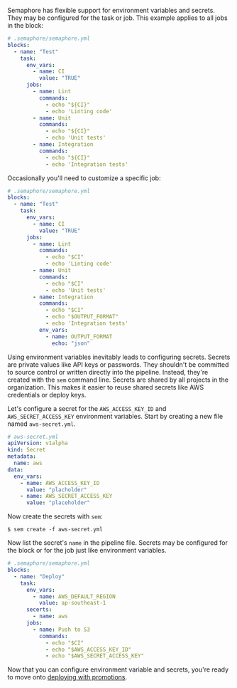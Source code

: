 Semaphore has flexible support for environment variables and secrets.
They may be configured for the task or job. This example applies to
all jobs in the block:

```yml
# .semaphore/semaphore.yml
blocks:
  - name: "Test"
    task:
      env_vars:
        - name: CI
          value: "TRUE"
      jobs:
        - name: Lint
          commands:
            - echo "${CI}"
            - echo 'Linting code'
        - name: Unit
          commands:
            - echo "${CI}"
            - echo 'Unit tests'
        - name: Integration
          commands:
            - echo "${CI}"
            - echo 'Integration tests'
```

Occasionally you'll need to customize a specific job:

```yml
# .semaphore/semaphore.yml
blocks:
  - name: "Test"
    task:
      env_vars:
        - name: CI
          value: "TRUE"
      jobs:
        - name: Lint
          commands:
            - echo "$CI"
            - echo 'Linting code'
        - name: Unit
          commands:
            - echo "$CI"
            - echo 'Unit tests'
        - name: Integration
          commands:
            - echo "$CI"
            - echo "$OUTPUT_FORMAT"
            - echo 'Integration tests'
          env_vars:
            - name: OUTPUT_FORMAT
              echo: "json"
```

Using environment variables inevitably leads to configuring secrets.
Secrets are private values like API keys or passwords. They shouldn't
be committed to source control or written directly into the pipeline.
Instead, they're created with the `sem` command line. Secrets are
shared by all projects in the organization. This makes it easier to
reuse shared secrets like AWS credentials or deploy keys.

Let's configure a secret for the `AWS_ACCESS_KEY_ID` and
`AWS_SECRET_ACCESS_KEY` environment variables. Start by creating a new
file named `aws-secret.yml`.

```yml
# aws-secret.yml
apiVersion: v1alpha
kind: Secret
metadata:
  name: aws
data:
  env_vars:
    - name: AWS_ACCESS_KEY_ID
      value: "placholder"
    - name: AWS_SECRET_ACCESS_KEY
      value: "placeholder"
```

Now create the secrets with `sem`:

```
$ sem create -f aws-secret.yml
```

Now list the secret's `name` in the pipeline file. Secrets may be
configured for the block or for the job just like environment
variables.

```yml
# .semaphore/semaphore.yml
blocks:
  - name: "Deploy"
    task:
      env_vars:
        - name: AWS_DEFAULT_REGION
          value: ap-southeast-1
      secerts:
        - name: aws
      jobs:
        - name: Push to S3
          commands:
            - echo "$CI"
            - echo "$AWS_ACCESS_KEY_ID"
            - echo "$AWS_SECRET_ACCESS_KEY"
```

Now that you can configure environment variable and secrets, you're
ready to move onto [deploying with promotions][next].

[next]: https://docs.semaphoreci.com/article/67-deploying-with-promotions
